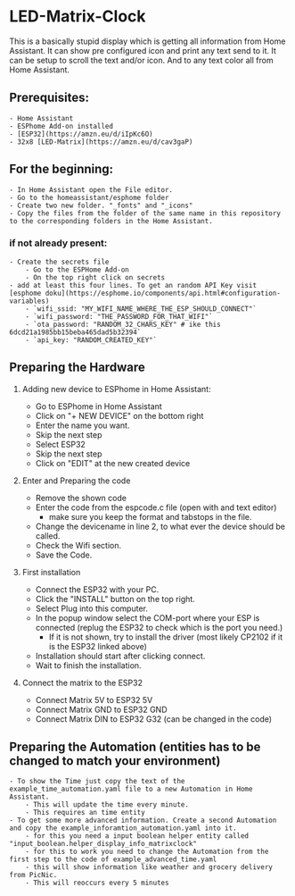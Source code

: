 # LED-Matrix-Clock
This is a basically stupid display which is getting all information from Home Assistant.
It can show pre configured icon and print any text send to it.
It can be setup to scroll the text and/or icon. And to any text color all from Home Assistant.
## Prerequisites:
    - Home Assistant
    - ESPhome Add-on installed
    - [ESP32](https://amzn.eu/d/iIpKc6O)
    - 32x8 [LED-Matrix](https://amzn.eu/d/cav3gaP)

## For the beginning:
    - In Home Assistant open the File editor.
    - Go to the homeassistant/esphome folder
    - Create two new folder. "_fonts" and "_icons"
    - Copy the files from the folder of the same name in this repository to the corresponding folders in the Home Assistant.
### if not already present:
    - Create the secrets file
        - Go to the ESPHome Add-on
        - On the top right click on secrets
    - add at least this four lines. To get an random API Key visit [esphome doku](https://esphome.io/components/api.html#configuration-variables) 
        - `wifi_ssid: "MY_WIFI_NAME_WHERE_THE_ESP_SHOULD_CONNECT"`
        - `wifi_password: "THE_PASSWORD_FOR_THAT_WIFI"`
        - `ota_password: "RANDOM_32_CHARS_KEY" # ike this 6dcd21a1985bb15beba465dad5b32394`
        - `api_key: "RANDOM_CREATED_KEY"`


## Preparing the Hardware
1. Adding new device to ESPhome in Home Assistant:
    - Go to ESPhome in Home Assistant
    - Click on "+ NEW DEVICE" on the bottom right
    - Enter the name you want.
    - Skip the next step
    - Select ESP32
    - Skip the next step
    - Click on "EDIT" at the new created device

2. Enter and Preparing the code
    - Remove the shown code
    - Enter the code from the espcode.c file (open with and text editor)
        - make sure you keep the format and tabstops in the file.
    - Change the devicename in line 2, to what ever the device should be called.
    - Check the Wifi section.
    - Save the Code.

3. First installation
    - Connect the ESP32 with your PC.
    - Click the "INSTALL" button on the top right.
    - Select Plug into this computer.
    - In the popup window select the COM-port where your ESP is connected (replug the ESP32 to check which is the port you need.)
        - If it is not shown, try to install the driver (most likely CP2102 if it is the ESP32 linked above)
    - Installation should start after clicking connect.
    - Wait to finish the installation.

4. Connect the matrix to the ESP32
    - Connect Matrix 5V to ESP32 5V
    - Connect Matrix GND to ESP32 GND
    - Connect Matrix DIN to ESP32 G32 (can be changed in the code)

## Preparing the Automation (entities has to be changed to match your environment)
    - To show the Time just copy the text of the example_time_automation.yaml file to a new Automation in Home Assistant.
        - This will update the time every minute.
        - This requires an time entity    
    - To get some more advanced information. Create a second Automation and copy the example_inforamtion_automation.yaml into it.
        - for this you need a input boolean helper entity called "input_boolean.helper_display_info_matrixclock"
        - for this to work you need to change the Automation from the first step to the code of example_advanced_time.yaml
        - this will show information like weather and grocery delivery from PicNic.
        - This will reoccurs every 5 minutes